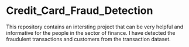 # Credit_Card_Fraud_Detection
This repository contains an intersting project that can be very helpful and informative for the people in the sector of finance. I have detected the fraudulent transactions and customers from the transaction dataset.
